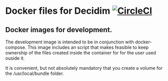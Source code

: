 # Docker files for Decidim [![CircleCI](https://circleci.com/gh/decidim/docker.svg?style=svg)](https://circleci.com/gh/decidim/docker)

## Docker images for development.

The development image is intended to be in conjunction with docker-compose. This image includes an script that makes feasible to keep ownership of the files created inside the container for for the user used ouside it.

It is convenient, but not absolutely mandatory that you create a volume for the /usr/local/bundle folder.
